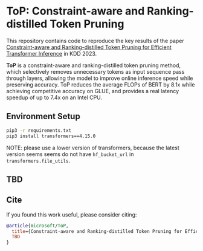 # ToP: Constraint-aware and Ranking-distilled Token Pruning

This repository contains code to reproduce the key results of the paper [Constraint-aware and Ranking-distilled Token Pruning for Efficient Transformer Inference]() in KDD 2023.

**ToP** is a constraint-aware and ranking-distilled token pruning method, which selectively removes unnecessary tokens as input sequence pass through layers, allowing the model to improve online inference speed while preserving accuracy. ToP reduces the average FLOPs of BERT by 8.1x while achieving competitive accuracy on GLUE, and provides a real latency speedup of up to 7.4x on an Intel CPU.

## Environment Setup

``` bash
pip3 -r requirements.txt
pip3 install transformers==4.15.0
```

NOTE: please use a lower version of transformers, because the latest version seems seems do not have ``hf_bucket_url`` in ``transformers.file_utils``.

## TBD

## Cite

If you found this work useful, please consider citing:

```bibtex
@article{microsoft/ToP,
  title={Constraint-aware and Ranking-distilled Token Pruning for Efficient Transformer Inference}, 
  TBD
}
```